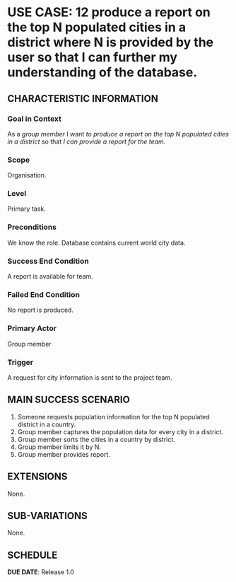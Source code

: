 # USE CASE: 12 produce a report on the top N populated cities in a district where N is provided by the user so that I can further my understanding of the database.


## CHARACTERISTIC INFORMATION

### Goal in Context

As a *group member* I want *to produce a report on the top N populated cities in a district* so that *I can provide a report for the team.*

### Scope

Organisation.

### Level

Primary task.

### Preconditions

We know the role.  Database contains current world city data.

### Success End Condition

A report is available for team.

### Failed End Condition

No report is produced.

### Primary Actor

Group member

### Trigger

A request for city information is sent to the project team.

## MAIN SUCCESS SCENARIO

1. Someone requests population information for the top N populated district in a country.
2. Group member captures the population data for every city in a district.
3. Group member sorts the cities in a country by district.
5. Group member limits it by N.
6. Group member provides report.

## EXTENSIONS

None.

## SUB-VARIATIONS

None.

## SCHEDULE

**DUE DATE**: Release 1.0